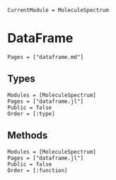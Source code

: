 ```@meta
CurrentModule = MoleculeSpectrum
```

# DataFrame

```@index
Pages = ["dataframe.md"]
```

## Types
```@autodocs
Modules = [MoleculeSpectrum]
Pages = ["dataframe.jl"]
Public = false
Order = [:type]
```

## Methods
```@autodocs
Modules = [MoleculeSpectrum]
Pages = ["dataframe.jl"]
Public = false
Order = [:function]
```